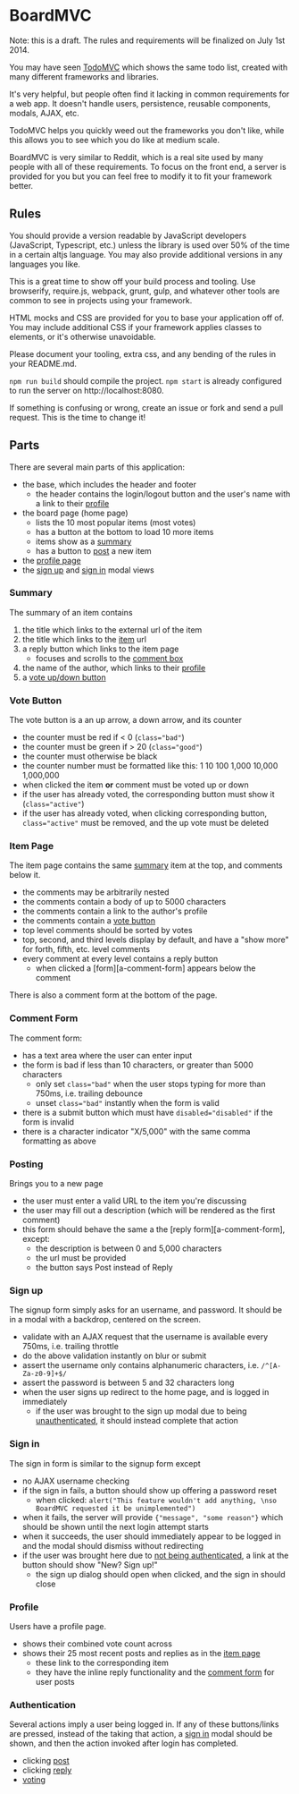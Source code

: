 # BoardMVC

Note: this is a draft.  The rules and requirements will be finalized on July 1st 2014.

You may have seen [TodoMVC](http://todomvc.com/) which shows the same todo list, created with
many different frameworks and libraries.  

It's very helpful, but people often find it lacking in common requirements for a web app.  It doesn't
handle users, persistence, reusable components, modals, AJAX, etc.

TodoMVC helps you quickly weed out the frameworks you don't like, while this allows you to see which 
you do like at medium scale.

BoardMVC is very similar to Reddit, which is a real site used by many people with all of these
requirements.  To focus on the front end, a server is provided for you but you can feel free to modify it
to fit your framework better.

## Rules

You should provide a version readable by JavaScript developers (JavaScript, Typescript, etc.) unless the
library is used over 50% of the time in a certain altjs language.  You may also provide additional versions
in any languages you like.  

This is a great time to show off your build process and tooling.  Use browserify, require.js, webpack, grunt,
gulp, and whatever other tools are common to see in projects using your framework.

HTML mocks and CSS are provided for you to base your application off of.  You may include additional CSS if your framework
applies classes to elements, or it's otherwise unavoidable.

Please document your tooling, extra css, and any bending of the rules in your README.md.

`npm run build` should compile the project.  `npm start` is already configured to run the server on http://localhost:8080.

If something is confusing or wrong, create an issue or fork and send a pull request.  This is the time to change it!

## Parts

There are several main parts of this application:

* the base, which includes the header and footer
    * the header contains the login/logout button and the user's name with
        a link to their [profile][a-profile]
* the board page (home page)
    * lists the 10 most popular items (most votes)
    * has a button at the bottom to load 10 more items
    * items show as a [summary][a-summary]
    * has a button to [post][a-post] a new item
* the [profile page][a-profile]
* the [sign up][a-sign-up] and [sign in][a-sign-in] modal views

### Summary

The summary of an item contains 
 1. the title which links to the external url of the item
 1. the title which links to the [item][a-item] url
 1. a reply button which links to the item page
    * focuses and scrolls to the [comment box][a-comment-box]
 1. the name of the author, which links to their [profile][a-profile]
 1. a [vote up/down button][a-vote]
 
### Vote Button

The vote button is a an up arrow, a down arrow, and its counter

* the counter must be red if < 0 (`class="bad"`)
* the counter must be green if > 20 (`class="good"`)
* the counter must otherwise be black
* the counter number must be formatted like this: 1 10 100 1,000 10,000 1,000,000
* when clicked the item **or** comment must be voted up or down
* if the user has already voted, the corresponding button must show it (`class="active"`)
* if the user has already voted, when clicking corresponding button, `class="active"` must be removed,
 and the up vote must be deleted

### Item Page

The item page contains the same [summary][a-summary] item at the top, and comments below it.

* the comments may be arbitrarily nested
* the comments contain a body of up to 5000 characters
* the comments contain a link to the author's profile
* the comments contain a [vote button][a-vote]
* top level comments should be sorted by votes
* top, second, and third levels display by default, and have a "show more" for forth, fifth, etc. level comments
* every comment at every level contains a reply button
    * when clicked a [form][a-comment-form] appears below the comment

There is also a comment form at the bottom of the page.

### Comment Form

The comment form:

* has a text area where the user can enter input
* the form is bad if less than 10 characters, or greater than 5000 characters
    * only set `class="bad"` when the user stops typing for more than 750ms, i.e. trailing debounce
    * unset `class="bad"` instantly when the form is valid
* there is a submit button which must have `disabled="disabled"` if the form is invalid
* there is a character indicator "X/5,000" with the same comma formatting as above

### Posting

Brings you to a new page

* the user must enter a valid URL to the item you're discussing
* the user may fill out a description (which will be rendered as the first comment)
* this form should behave the same a the [reply form][a-comment-form], except:
    * the description is between 0 and 5,000 characters
    * the url must be provided
    * the button says Post instead of Reply

### Sign up

The signup form simply asks for an username, and password.  It should be in a modal with
a backdrop, centered on the screen.

* validate with an AJAX request that the username is available every 750ms, i.e. trailing throttle
* do the above validation instantly on blur or submit
* assert the username only contains alphanumeric characters, i.e. `/^[A-Za-z0-9]+$/`
* assert the password is between 5 and 32 characters long
* when the user signs up redirect to the home page, and is logged in immediately
    * if the user was brought to the sign up modal due to being [unauthenticated][a-auth], it should instead complete that action

### Sign in

The sign in form is similar to the signup form except

* no AJAX username checking
* if the sign in fails, a button should show up offering a password reset
    * when clicked: `alert("This feature wouldn't add anything, \nso BoardMVC requested it be unimplemented")`
* when it fails, the server will provide `{"message", "some reason"}` which should be shown until the next login attempt starts
* when it succeeds, the user should immediately appear to be logged in and the modal should dismiss without redirecting
* if the user was brought here due to [not being authenticated][a-auth], a link at the button should show "New?  Sign up!" 
    * the sign up dialog should open when clicked, and the sign in should close

### Profile

Users have a profile page.

* shows their combined vote count across
* shows their 25 most recent posts and replies as in the [item page][a-item]
    * these link to the corresponding item
    * they have the inline reply functionality and the [comment form][a-comment-box] for user posts
    

### Authentication 

Several actions imply a user being logged in.  If any of these buttons/links are pressed, instead of the taking
that action, a [sign in][a-sign-in] modal should be shown, and then the action invoked after login has completed.

* clicking [post][a-post]
* clicking [reply][a-comment-box]
* [voting][a-vote]

[a-comment-box]: #comment-form "Comment Form"
[a-summary]: #summary "Summary"
[a-post]: #posting "Posting"
[a-sign-up]: #sign-up "Sign up"
[a-sign-in]: #sign-in "Sign in"
[a-item]: #item-page "Item Page"
[a-vote]: #vote-button "Vote Button"
[a-profile]: #profile "Profile"
[a-auth]: #authentication "Authentication"

